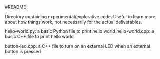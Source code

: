 #README

Directory containing experimental/explorative code. Useful to learn more about how things work, not necessarily for the actual deliverables.

hello-world.py: a basic Python file to print hello world
hello-world.cpp: a basic C++ file to print hello world


button-led.cpp: a C++ file to turn on an external LED when an external button is pressed
